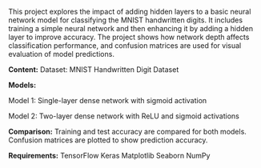 This project explores the impact of adding hidden layers to a basic neural network model for classifying the MNIST handwritten digits. 
It includes training a simple neural network and then enhancing it by adding a hidden layer to improve accuracy. 
The project shows how network depth affects classification performance, and confusion matrices are used for visual evaluation of model predictions.


**Content:**
Dataset: MNIST Handwritten Digit Dataset

**Models:**

Model 1: Single-layer dense network with sigmoid activation

Model 2: Two-layer dense network with ReLU and sigmoid activations

**Comparison:**
Training and test accuracy are compared for both models.
Confusion matrices are plotted to show prediction accuracy.

**Requirements:**
TensorFlow
Keras
Matplotlib
Seaborn
NumPy

